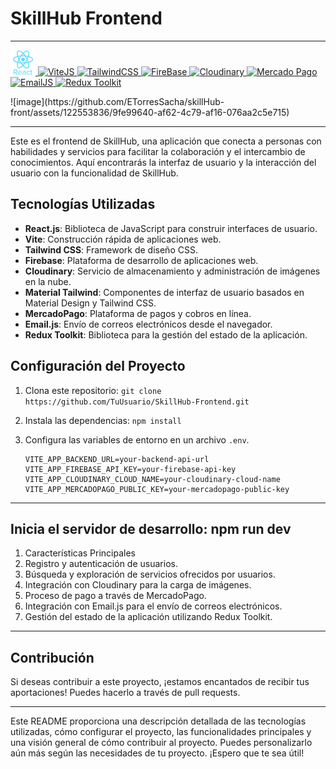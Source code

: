 # SkillHub Frontend
-------------------
<p align="left"> 

<a href="https://reactjs.org/" target="_blank" rel="noreferrer"> 
<img src="https://raw.githubusercontent.com/devicons/devicon/master/icons/react/react-original-wordmark.svg" 
alt="ReactJS" width="40" height="40"/> </a> 

<a href="https://vitejs.dev/" target="_blank" rel="noreferrer"> 
<img src="https://cdn.worldvectorlogo.com/logos/vitejs.svg" 
alt="ViteJS" width="40" height="40"/> </a>

<a href="https://tailwindcss.com/" target="_blank" rel="noreferrer"> 
<img src="https://cdn.worldvectorlogo.com/logos/tailwind-css-2.svg" 
alt="TailwindCSS" width="40" height="40"/> </a>

<a href="https://firebase.google.com/" target="_blank" rel="noreferrer"> 
<img src="https://www.vectorlogo.zone/logos/firebase/firebase-icon.svg" 
alt="FireBase" width="40" height="40"/> </a>

<a href="https://cloudinary.com/" target="_blank" rel="noreferrer"> 
<img src="https://cdn.worldvectorlogo.com/logos/cloudinary-2.svg" 
alt="Cloudinary" width="40" height="40"/> </a> 
   
<a href="https://www.mercadopago.com/" target="_blank" rel="noreferrer"> 
<img src="https://seeklogo.com/images/M/mercadopago-logo-FC9BA7420E-seeklogo.com.png" 
alt="Mercado Pago" width="100" height="auto"/> </a>

<a href="https://www.emailjs.com/" target="_blank" rel="noreferrer"> 
<img src="https://www.emailjs.com/logo.png" 
alt="EmailJS" width="40" height="40"/> </a>

<a href="https://redux-toolkit.js.org/" target="_blank" rel="noreferrer"> 
<img src="https://cdn.worldvectorlogo.com/logos/redux.svg" 
alt="Redux Toolkit" width="40" height="40"/> </a> 

</p>
![image](https://github.com/ETorresSacha/skillHub-front/assets/122553836/9fe99640-af62-4c79-af16-076aa2c5e715)


----------------------
Este es el frontend de SkillHub, una aplicación que conecta a personas con habilidades y servicios para facilitar la colaboración y el intercambio de conocimientos. Aquí encontrarás la interfaz de usuario y la interacción del usuario con la funcionalidad de SkillHub.

## Tecnologías Utilizadas

- **React.js**: Biblioteca de JavaScript para construir interfaces de usuario.
- **Vite**: Construcción rápida de aplicaciones web.
- **Tailwind CSS**: Framework de diseño CSS.
- **Firebase**: Plataforma de desarrollo de aplicaciones web.
- **Cloudinary**: Servicio de almacenamiento y administración de imágenes en la nube.
- **Material Tailwind**: Componentes de interfaz de usuario basados en Material Design y Tailwind CSS.
- **MercadoPago**: Plataforma de pagos y cobros en línea.
- **Email.js**: Envío de correos electrónicos desde el navegador.
- **Redux Toolkit**: Biblioteca para la gestión del estado de la aplicación.

## Configuración del Proyecto

1. Clona este repositorio: `git clone https://github.com/TuUsuario/SkillHub-Frontend.git`
2. Instala las dependencias: `npm install`
3. Configura las variables de entorno en un archivo `.env`.

   ```env
   VITE_APP_BACKEND_URL=your-backend-api-url
   VITE_APP_FIREBASE_API_KEY=your-firebase-api-key
   VITE_APP_CLOUDINARY_CLOUD_NAME=your-cloudinary-cloud-name
   VITE_APP_MERCADOPAGO_PUBLIC_KEY=your-mercadopago-public-key
-----------------

## Inicia el servidor de desarrollo: npm run dev
1. Características Principales
2. Registro y autenticación de usuarios.
3. Búsqueda y exploración de servicios ofrecidos por usuarios.
4. Integración con Cloudinary para la carga de imágenes.
5. Proceso de pago a través de MercadoPago.
6. Integración con Email.js para el envío de correos electrónicos.
7. Gestión del estado de la aplicación utilizando Redux Toolkit.

----------
## Contribución
Si deseas contribuir a este proyecto, ¡estamos encantados de recibir tus aportaciones! Puedes hacerlo a través de pull requests.

---------
Este README proporciona una descripción detallada de las tecnologías utilizadas, cómo configurar el proyecto, las funcionalidades principales y una visión general de cómo contribuir al proyecto. Puedes personalizarlo aún más según las necesidades de tu proyecto. ¡Espero que te sea útil!
